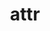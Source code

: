 ---
title: "attr"
layout: cache
categories: [package, develop]
meta: {"versions": ["2.4.48"], "compilers": ["gcc@=7.5.0"], "oss": ["ubuntu18.04"], "platforms": ["linux"], "targets": ["x86_64_v3"], "stacks": ["developer-tools", "root"], "num_specs": 2, "num_specs_by_stack": {"developer-tools": 2, "root": 2}}
spec_details: [{"hash": "a2mf3is4vi3relk27g2bbehxehjltxg6", "compiler": "gcc@=7.5.0", "versions": ["2.4.48"], "os": "ubuntu18.04", "platform": "linux", "target": "x86_64_v3", "variants": ["build_system=autotools"], "stacks": ["developer-tools", "root"], "size": "-", "tarball": "https://binaries.spack.io/develop/build_cache/linux-ubuntu18.04-x86_64_v3/gcc-7.5.0/attr-2.4.48/linux-ubuntu18.04-x86_64_v3-gcc-7.5.0-attr-2.4.48-a2mf3is4vi3relk27g2bbehxehjltxg6.spack"}, {"hash": "3q66nvmhcnkkxeon5stste6bycai6q6m", "compiler": "gcc@=7.5.0", "versions": ["2.4.48"], "os": "ubuntu18.04", "platform": "linux", "target": "x86_64_v3", "variants": ["build_system=autotools"], "stacks": ["developer-tools", "root"], "size": "-", "tarball": "https://binaries.spack.io/develop/build_cache/linux-ubuntu18.04-x86_64_v3/gcc-7.5.0/attr-2.4.48/linux-ubuntu18.04-x86_64_v3-gcc-7.5.0-attr-2.4.48-3q66nvmhcnkkxeon5stste6bycai6q6m.spack"}]
---